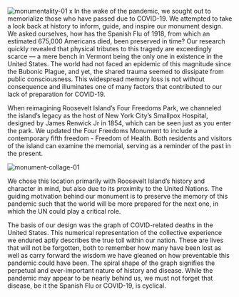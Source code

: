 ![monumentality-01](https://user-images.githubusercontent.com/54759000/127091712-613ae022-818a-43cc-ba9c-33d6bf151ce1.png)
x
In the wake of the pandemic, we sought out to memorialize those who have passed due to COVID-19. We attempted to take a look back at history to inform, guide, and inspire our monument design. We asked ourselves, how has the Spanish Flu of 1918, from which an estimated 675,000 Americans died, been preserved in time? Our research quickly revealed that physical tributes to this tragedy are exceedingly scarce — a mere bench in Vermont being the only one in existence in the United States. The world had not faced an epidemic of this magnitude since the Bubonic Plague, and yet, the shared trauma seemed to dissipate from public consciousness. This widespread memory loss is not without consequence and illuminates one of many factors that contributed to our lack of preparation for COVID-19.

When reimagining Roosevelt Island’s Four Freedoms Park, we channeled the island’s legacy as the host of New York City’s Smallpox Hospital, designed by James Renwick Jr in 1854, which can be seen just as you enter the park. We updated the Four Freedoms Monument to include a contemporary fifth freedom - Freedom of Health. Both residents and visitors of the island can examine the memorial, serving as a reminder of the past in the present.

![monument-collage-01](https://user-images.githubusercontent.com/54759000/127372371-b1d04105-33d5-46f2-9a25-2c884054c3a9.jpg)


We chose this location primarily with Roosevelt Island’s history and character in mind, but also due to its proximity to the United Nations. The guiding motivation behind our monument is to preserve the memory of this pandemic such that the world will be more prepared for the next one, in which the UN could play a critical role.

The basis of our design was the graph of COVID-related deaths in the United States. This numerical representation of the collective experience we endured aptly describes the true toll within our nation. These are lives that will not be forgotten, both to remember how many have been lost as well as carry forward the wisdom we have gleaned on how preventable this pandemic could have been. The spiral shape of the graph signifies the perpetual and ever-important nature of history and disease. While the pandemic may appear to be nearly behind us, we must not forget that disease, be it the Spanish Flu or COVID-19, is cyclical.

##### 

